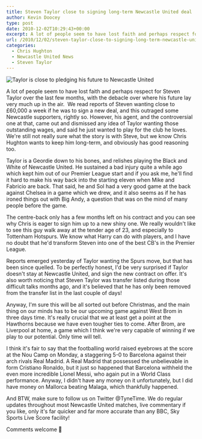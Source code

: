 ```yaml
---
title: Steven Taylor close to signing long-term Newcastle United deal
author: Kevin Doocey
type: post
date: 2010-12-02T10:29:43+00:00
excerpt: A lot of people seem to have lost faith and perhaps respect for Steven Taylor over the last few months, with the debacle over where his future..
url: /2010/12/02/steven-taylor-close-to-signing-long-term-newcastle-united-deal/
categories:
  - Chris Hughton
  - Newcastle United News
  - Steven Taylor
---
```


![Taylor is close to pledging his future to Newcastle United](https://static.guim.co.uk/sys-images/Sport/Pix/columnists/2010/11/26/1290804809082/Steven-Taylor-Newcastle-U-007.jpg "Steven Taylor")

A lot of people seem to have lost faith and perhaps respect for Steven Taylor over the last few months, with the debacle over where his future lay very much up in the air.  We read reports of Steven wanting close to £60,000 a week if he was to sign a new deal, and this outraged some Newcastle supporters, rightly so. However, his agent, and the controversial one at that, came out  and dismissed any idea of Taylor wanting those outstanding wages, and said he just wanted to play for the club he loves. We're still not really sure what the story is with Steve, but we know Chris Hughton wants to keep him long-term, and obviously has good reasoning too.

Taylor is a Geordie down to his bones, and relishes playing the Black and White of Newcastle United. He sustained a bad injury quite a while ago which kept him out of our Premier League start and if you ask me, he'll find it hard to make his way back into the starting eleven when Mike and Fabricio are back. That said, he and Sol had a very good game at the back against Chelsea in a game which we drew, and it also seems as if he has ironed things out with Big Andy, a question that was on the mind of many people before the game.

The centre-back only has a few months left on his contract and you can see why Chris is eager to sign him up to a new shiny one. We really wouldn't like to see this guy walk away at the tender age of 23, and especially to Tottenham Hotspurs. We know what Harry can do with players, and I have no doubt that he'd transform Steven into one of the best CB's in the Premier League.

Reports emerged yesterday of Taylor wanting the Spurs move, but that has been since quelled. To be perfectly honest, I'd be very surprised if Taylor doesn't stay at Newcastle United, and sign the new contract on offer. It's also worth noticing that Steven Taylor was transfer listed during those difficult talks months ago, and it's believed that he has only been removed from the transfer list in the last couple of days!

Anyway, I'm sure this will be all sorted out before Christmas, and the main thing on our minds has to be our upcoming game against West Brom in three days time. It's really crucial that we at least get a point at the Hawthorns because we have even tougher ties to come. After Brom, are Liverpool at home, a game which I think we're very capable of winning if we play to our potential. Only time will tell.

I think it's fair to say that the footballing world raised eyebrows at the score at the Nou Camp on Monday, a staggering 5-0 to Barcelona against their arch rivals Real Madrid. A Real Madrid that possessed the unbelievable in form Cristiano Ronaldo, but it just so happened that Barcelona withheld the even more incredible Lionel Messi, who again put in a World Class performance. Anyway, I didn't have any money on it unfortunately, but I did have money on Mallorca beating Malaga, which thankfully happened.

And BTW, make sure to follow us on Twitter @TyneTime. We do regular updates throughout most Newcastle United matches, live commentary if you like, only it's far quicker and far more accurate than any BBC, Sky Sports Live Score facility!

Comments welcome 🙂
